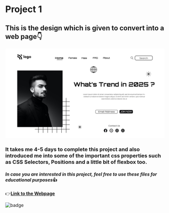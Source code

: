 # Project 1

## This is the design which is given to convert into a web page👇

![Website Design in image format](./1.png)

### It takes me 4-5 days to complete this project and also introduced me into some of the important css properties such as CSS Selectors, Positions and a little bit of flexbox too.

#### *In case you are interested in this project, feel free to use these files for educational purposes*👍
👉[**Link to the Webpage**](https://lcoproject1.netlify.app/)

![badge](https://img.shields.io/badge/html--css-Project-lightgrey)





